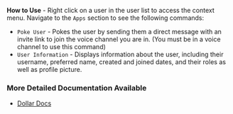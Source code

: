 **How to Use** - Right click on a user in the user list to access the context menu. Navigate to the `Apps` section to see the following commands:

- `Poke User` - Pokes the user by sending them a direct message with an invite link to join the voice channel you are in. (You must be in a voice channel to use this command)
- `User Information` - Displays information about the user, including their username, preferred name, created and joined dates, and their roles as well as profile picture.

### More Detailed Documentation Available

- [Dollar Docs](https://aaronrai24.github.io/DollarDiscordBot/)
